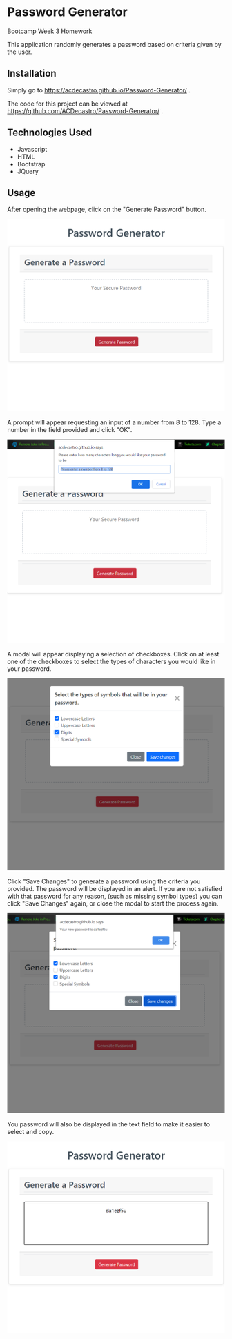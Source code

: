 # Password Generator
Bootcamp Week 3 Homework

This application randomly generates a password based on criteria given by the user.

## Installation
Simply go to https://acdecastro.github.io/Password-Generator/ .

The code for this project can be viewed at https://github.com/ACDecastro/Password-Generator/ .

## Technologies Used
- Javascript
- HTML
- Bootstrap
- JQuery

## Usage
After opening the webpage, click on the "Generate Password" button.

![Start](./Images/image1.png)

A prompt will appear requesting an input of a number from 8 to 128. Type a number in the field provided and click "OK".

![number](./Images/image2.png)

A modal will appear displaying a selection of checkboxes. Click on at least one of the checkboxes to select the types of characters you would like in your password.

![Symbols](./Images/image3.png)

Click "Save Changes" to generate a password using the criteria you provided. The password will be displayed in an alert. If you are not satisfied with that password for any reason, (such as missing symbol types) you can click "Save Changes" again, or close the modal to start the process again.

![Password](./Images/image4.png)

You password will also be displayed in the text field to make it easier to select and copy.

![PasswordTextbox](./Images/image5.png)